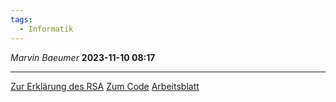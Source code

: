 ```yaml
---
tags:
  - Informatik
---
```

*Marvin Baeumer* **2023-11-10 08:17**

---
[Zur Erklärung des RSA](Mathe/Zahlentheorie/6%20Lernzettel%20RSA%20verfahren) 
[Zum Code](Mathematica/RSA.nb)
[Arbeitsblatt](PDF/Informatik/RSA.pdf)